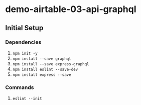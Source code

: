# demo-airtable-03-api-graphql

## Initial Setup

### Dependencies
1. `npm init -y`
1. `npm install --save graphql`
1. `npm install --save express-graphql`
1. `npm install eslint --save-dev`
1. `npm install express --save`

### Commands
1. `eslint --init`
